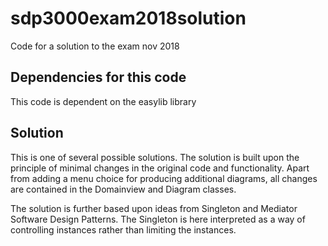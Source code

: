# sdp3000exam2018solution
Code for a solution to the exam nov 2018 
## Dependencies for this code
This code is dependent on the easylib library
## Solution
This is one of several possible solutions. The solution is built upon the principle of minimal changes in the original code and functionality. Apart from adding a menu choice for producing additional diagrams, all changes are contained in the Domainview and Diagram classes.

The solution is further based upon ideas from Singleton and Mediator Software Design Patterns. The Singleton is here interpreted as a way of controlling instances rather than limiting the instances. 

